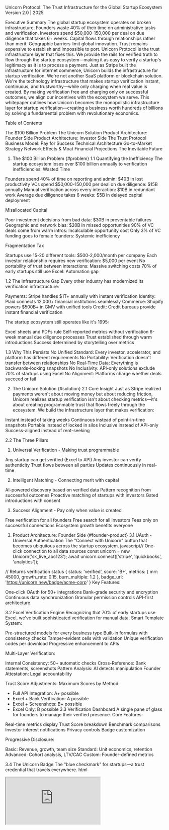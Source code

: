 Unicorn Protocol: The Trust Infrastructure for the Global Startup Ecosystem
Version 2.0 | 2025

Executive Summary
The global startup ecosystem operates on broken infrastructure. Founders waste 40% of their time on administrative tasks and verification. Investors spend $50,000-150,000 per deal on due diligence that takes 6+ weeks. Capital flows through relationships rather than merit. Geographic barriers limit global innovation. Trust remains expensive to establish and impossible to port.
Unicorn Protocol is the trust infrastructure layer that fixes this. We provide the rails for verified truth to flow through the startup ecosystem—making it as easy to verify a startup's legitimacy as it is to process a payment.
Just as Stripe built the infrastructure for internet commerce, Unicorn builds the infrastructure for startup verification. We're not another SaaS platform or blockchain solution. We're the technology infrastructure that makes startup verification instant, continuous, and trustworthy—while only charging when real value is created.
By making verification free and charging only on successful outcomes, we align our incentives with the ecosystem we serve. This whitepaper outlines how Unicorn becomes the monopolistic infrastructure layer for startup verification—creating a business worth hundreds of billions by solving a fundamental problem with revolutionary economics.

Table of Contents

The $100 Billion Problem
The Unicorn Solution
Product Architecture: Founder Side
Product Architecture: Investor Side
The Trust Protocol
Business Model: Pay for Success
Technical Architecture
Go-to-Market Strategy
Network Effects & Moat
Financial Projections
The Inevitable Future


1. The $100 Billion Problem {#problem}
1.1 Quantifying the Inefficiency
The startup ecosystem loses over $100 billion annually to verification inefficiencies:
Wasted Time

Founders spend 40% of time on reporting and admin: $40B in lost productivity
VCs spend $50,000-150,000 per deal on due diligence: $15B annually
Manual verification across every interaction: $10B in redundant work
Average due diligence takes 6 weeks: $5B in delayed capital deployment

Misallocated Capital

Poor investment decisions from bad data: $30B in preventable failures
Geographic and network bias: $20B in missed opportunities
90% of VC deals come from warm intros: Incalculable opportunity cost
Only 3% of VC funding goes to female founders: Systemic inefficiency

Fragmentation Tax

Startups use 15-20 different tools: $500-2,000/month per company
Each investor relationship requires new verification: $5,000 per event
No portability of trust between interactions: Massive switching costs
70% of early startups still use Excel: Automation gap

1.2 The Infrastructure Gap
Every other industry has modernized its verification infrastructure:

Payments: Stripe handles $1T+ annually with instant verification
Identity: Plaid connects 12,000+ financial institutions seamlessly
Commerce: Shopify powers $500B+ in GMV with unified tools
Credit: Credit bureaus provide instant financial verification

The startup ecosystem still operates like it's 1995:

Excel sheets and PDFs rule
Self-reported metrics without verification
6-week manual due diligence processes
Trust established through warm introductions
Success determined by storytelling over metrics

1.3 Why This Persists
No Unified Standard: Every investor, accelerator, and platform has different requirements
No Portability: Verification doesn't transfer between relationships
No Real-Time Data: Everything is backwards-looking snapshots
No Inclusivity: API-only solutions exclude 70% of startups using Excel
No Alignment: Platforms charge whether deals succeed or fail

2. The Unicorn Solution {#solution}
2.1 Core Insight
Just as Stripe realized payments weren't about moving money but about reducing friction, Unicorn realizes startup verification isn't about checking metrics—it's about creating programmable trust that flows freely through the ecosystem.
We build the infrastructure layer that makes verification:

Instant instead of taking weeks
Continuous instead of point-in-time snapshots
Portable instead of locked in silos
Inclusive instead of API-only
Success-aligned instead of rent-seeking

2.2 The Three Pillars
1. Universal Verification - Making trust programmable

Any startup can get verified (Excel to API)
Any investor can verify authenticity
Trust flows between all parties
Updates continuously in real-time

2. Intelligent Matching - Connecting merit with capital

AI-powered discovery based on verified data
Pattern recognition from successful outcomes
Proactive matching of startups with investors
Gated introductions with consent

3. Success Alignment - Pay only when value is created

Free verification for all founders
Free search for all investors
Fees only on successful connections
Ecosystem growth benefits everyone


3. Product Architecture: Founder Side {#founder-product}
3.1 UAuth - Universal Authentication
The "Connect with Unicorn" button that becomes ubiquitous across the startup ecosystem.
javascript// One-click connection to all data sources
const unicorn = new Unicorn('sk_live_abc123');
await unicorn.connect(['stripe', 'quickbooks', 'analytics']);

// Returns verification status
{
  status: 'verified',
  score: 'B+',
  metrics: {
    mrr: 45000,
    growth_rate: 0.15,
    burn_multiple: 1.2
  },
  badge_url: 'https://unicorn.new/badge/acme-corp'
}
Key Features:

One-click OAuth for 50+ integrations
Bank-grade security and encryption
Continuous data synchronization
Granular permission controls
API-first architecture

3.2 Excel Verification Engine
Recognizing that 70% of early startups use Excel, we've built sophisticated verification for manual data.
Smart Template System:

Pre-structured models for every business type
Built-in formulas with consistency checks
Tamper-evident cells with validation
Unique verification codes per download
Progressive enhancement to APIs

Multi-Layer Verification:

Internal Consistency: 50+ automatic checks
Cross-Reference: Bank statements, screenshots
Pattern Analysis: AI detects manipulation
Founder Attestation: Legal accountability

Trust Score Adjustments:
Maximum Scores by Method:
- Full API Integration: A+ possible
- Excel + Bank Verification: A possible
- Excel + Screenshots: B+ possible
- Excel Only: B possible
3.3 Verification Dashboard
A single pane of glass for founders to manage their verified presence.
Core Features:

Real-time metrics display
Trust Score breakdown
Benchmark comparisons
Investor interest notifications
Privacy controls
Badge customization

Progressive Disclosure:

Basic: Revenue, growth, team size
Standard: Unit economics, retention
Advanced: Cohort analysis, LTV/CAC
Custom: Founder-defined metrics

3.4 The Unicorn Badge
The "blue checkmark" for startups—a trust credential that travels everywhere.
html<!-- Embed anywhere -->
<iframe src="https://unicorn.new/badge/acme-corp" 
        width="300" height="150" />

<!-- Dynamic updates -->
<!-- Cryptographically verified -->
<!-- Impossible to fake -->
Badge Features:

Live metrics display (with founder control)
Verification timestamp
Click for detailed view
Embeddable anywhere
QR code for IRL use


4. Product Architecture: Investor Side {#investor-product}
4.1 Unicorn Explorer
A discovery engine that replaces warm intros with verified data.
Search Capabilities:

Filter by Trust Score (A+ to C)
Revenue range and growth rate
Sector, stage, and geography
Team composition and experience
Custom metric combinations

Smart Features:

Saved searches with alerts
AI-powered recommendations
Similar company discovery
Momentum tracking
Batch comparisons

4.2 Ark Intelligence
The Bloomberg Terminal for private markets—macro insights from micro data.
Key Features:

Real-time sector heat maps
Predictive trajectory modeling ("next Stripe")
Anomaly detection for breakouts
Relationship graph mapping
Cohort performance tracking

Intelligence Types:

Tactical: Which startups to meet this week
Strategic: Where markets are heading
Operational: Portfolio performance insights
Predictive: Success probability modeling

4.3 Unicorn Intro
Smart, gated introductions that respect founder time and create accountability.
The Flow:

Investor requests introduction with context
Founder receives notification with investor profile
Accept/decline with one click
If accepted, unlock direct messaging
All communication tracked for success metrics

Features:

Investor reputation scores
Response time tracking
Deal completion rates
Template messages
Calendar integration

4.4 Portfolio Command Center
A living dashboard for portfolio management and tracking.
Core Functions:

Portfolio company performance
Benchmark comparisons
Alert configurations
Report generation
Team collaboration

Advanced Features:

Risk scoring and early warnings
Follow-on funding calculators
Exit scenario modeling
LP report automation

4.5 Investor Trust Score
Reputation system ensuring quality behavior from all participants.
Metrics Tracked:

Response time to founders
Professional communication
Deal completion rate
Platform bypass attempts
Founder feedback ratings

Benefits of High Score:

Priority access to new startups
Enhanced search features
Lower introduction fees
Verified investor badge


5. The Trust Protocol {#trust-protocol}
5.1 How Trust is Created
Data Sources → Verification Engine → Trust Score → Portable Badge
     ↓              ↓                    ↓              ↓
   APIs +      AI Analysis +      A+ to C      Embeddable
   Excel       Benchmarking       Rating        Anywhere
5.2 Trust Score Algorithm
pythondef calculate_trust_score(startup_data):
    # Core metrics (60% weight)
    growth_score = analyze_revenue_growth(startup_data)
    efficiency_score = analyze_burn_multiple(startup_data)
    retention_score = analyze_customer_retention(startup_data)
    
    # Operational metrics (25% weight)
    consistency_score = check_data_consistency(startup_data)
    trajectory_score = analyze_improvement_trends(startup_data)
    
    # Verification depth (15% weight)
    integration_score = count_verified_sources(startup_data)
    
    # Weighted calculation
    final_score = (
        growth_score * 0.25 +
        efficiency_score * 0.20 +
        retention_score * 0.15 +
        consistency_score * 0.15 +
        trajectory_score * 0.10 +
        integration_score * 0.15
    )
    
    return convert_to_letter_grade(final_score)
5.3 Continuous Verification
Unlike point-in-time checks, Unicorn continuously monitors and updates:

Daily: Cash position, transaction volume
Weekly: Customer metrics, pipeline changes
Monthly: Full metric refresh, score recalculation
Real-time: Anomaly detection, alert triggers

5.4 The Network of Trust
Verified Startup ←→ Verified Investor
       ↓                    ↓
   Trust Score      Reputation Score
       ↓                    ↓
Portable Badge     Priority Access
       ↓                    ↓
   Ecosystem    ←→    Ecosystem
   Recognition        Recognition

6. Business Model: Pay for Success {#business-model}
6.1 Revolutionary Economics
Traditional platforms charge subscription fees regardless of outcomes. We only charge when real value is created, aligning our success with yours.
Everything Free:

✓ Full verification for founders
✓ Complete search for investors
✓ Basic analytics for all
✓ Core platform features
✓ Forever, no credit card

6.2 Success-Based Revenue
A. Connection Success Fees
Introduction → Meeting → Term Sheet → Funding
    Free        $50        $500       0.5%
              (investor)  (split)    (company)
B. Power User Subscriptions (Optional)
Investors:
- Explorer: $299/mo (unlimited intros)
- Professional: $999/mo (API + priority)
- Institutional: $4,999/mo (white label)

Founders:
- Always free core features
- Premium badges: $199
- API access: $299/mo
C. Intelligence Products
- Sector reports: $5,000-50,000
- Custom data feeds: Enterprise
- Trend analysis: $10,000/quarter
- Benchmark access: $500/month
6.3 Why This Model Wins
Adoption: Free = 100x faster growth than SaaS
Alignment: We succeed only when deals happen
Network Effects: Every user makes platform better
Moat: Free users create unassailable data advantage
Scale: Small fee on huge volume = massive business

7. Technical Architecture {#technical}
7.1 Core Infrastructure
┌─────────────────────────────────────────────────────────┐
│                   FRONTEND LAYER                        │
├─────────────────┬───────────────────────────────────────┤
│ Founder Portal  │        Investor Portal                │
│ • Connect data  │  • Search verified startups           │
│ • Manage badge  │  • Request introductions              │
│ • View metrics  │  • Track portfolio                     │
└─────────────────┴───────────────────────────────────────┘
                              │
                              ▼
┌─────────────────────────────────────────────────────────┐
│                    API GATEWAY                          │
│  • REST/GraphQL endpoints                               │
│  • Authentication & authorization                       │
│  • Rate limiting & caching                              │
└─────────────────────────────────────────────────────────┘
                              │
                              ▼
┌─────────────────────────────────────────────────────────┐
│               VERIFICATION ENGINE                       │
├─────────────────┬───────────────────────────────────────┤
│ Data Ingestion  │      Intelligence Layer              │
│ • 50+ APIs      │  • Trust Score calculation           │
│ • Excel parser  │  • Pattern recognition               │
│ • Normalizer    │  • Anomaly detection                 │
└─────────────────┴───────────────────────────────────────┘
                              │
                              ▼
┌─────────────────────────────────────────────────────────┐
│                 DATA ARCHITECTURE                       │
│  • PostgreSQL (primary data)                            │
│  • Neo4j (relationship graphs)                          │
│  • Redis (caching & sessions)                           │
│  • S3 (document storage)                                │
│  • Elasticsearch (search)                               │
└─────────────────────────────────────────────────────────┘
7.2 Integration Architecture
Primary Integrations:

Financial: Stripe, QuickBooks, Plaid, Mercury
Analytics: Google Analytics, Mixpanel, Amplitude
Product: GitHub, Linear, Jira
Communication: Slack, Gmail, Calendar
Banking: 12,000+ institutions via Plaid

Excel Verification Pipeline:
pythondef verify_excel_upload(file):
    # 1. Validate template structure
    if not is_unicorn_template(file):
        return error("Please use official template")
    
    # 2. Extract and validate data
    data = parse_excel_data(file)
    consistency_check = run_consistency_checks(data)
    
    # 3. Cross-reference verification
    bank_verified = verify_with_bank_statement(data)
    pattern_check = detect_manipulation_patterns(data)
    
    # 4. Calculate Trust Score
    score = calculate_trust_score(data, {
        'consistency': consistency_check,
        'bank_verified': bank_verified,
        'pattern_check': pattern_check
    })
    
    return {
        'verified': True,
        'score': score,
        'expires': '30_days'
    }
7.3 Security & Compliance
Infrastructure Security:

SOC 2 Type II certification
End-to-end encryption
Zero-knowledge architecture
Regular penetration testing
GDPR/CCPA compliant

Data Governance:

Founder controls all permissions
Granular privacy settings
Right to deletion
Data portability
Audit trails


8. Go-to-Market Strategy {#gtm}
8.1 The Wedge: YC and Techstars Alumni
Why They're Perfect:

Already understand verification value
Have modern financial stack
Strong network effects
Influence broader ecosystem

The Pitch: "Get verified in 60 seconds, free forever"
8.2 Growth Loops
Loop 1: Founder Viral Loop
Founder verifies → Adds badge to pitch deck → 
Investor sees badge → Requires verification → 
More founders verify
Loop 2: Investor Quality Loop
Investor joins → Finds better deals → 
Successful investments → Tells other investors → 
More investors join
Loop 3: Success Story Loop
Connection made → Funding closed → 
Success story shared → Both sides promote → 
More users join
8.3 Channel Strategy
Phase 1: Direct (Months 1-6)

Founder communities (YC, Techstars)
Investor networks (AngelList, Twitter)
Content marketing ("Death of Due Diligence")

Phase 2: Partnerships (Months 7-12)

Accelerators require verification
VCs promote to portfolios
Integration partners co-market

Phase 3: Platform (Months 13-24)

API ecosystem development
White-label solutions
Become infrastructure standard


9. Network Effects & Moat {#network-effects}
9.1 Multi-Dimensional Network Effects
Data Network Effects:

Every startup improves AI models
Better models attract more startups
Competitive advantage compounds daily

Cross-Side Network Effects:

More startups → More investors
More investors → More startups
Both sides increase platform value

Success Network Effects:

Successful connections breed trust
Trust attracts quality participants
Quality increases success rate

9.2 The Moat
Year 1: First-mover advantage with free model
Year 2: Data advantage becomes significant
Year 3: Network effects create lock-in
Year 5: Industry standard, impossible to displace
9.3 Defensive Strategy
Against Incumbents:

They can't match free pricing
They lack verification focus
They have innovator's dilemma

Against New Entrants:

Data moat unbridgeable
Network effects too strong
Switching costs too high


10. Financial Projections {#projections}
10.1 Conservative Growth Model
Year 1:

10,000 verified startups
1,000 active investors
500 funded connections
Revenue: $2.5M (0.5% of $500M funded)

Year 2:

50,000 verified startups
5,000 active investors
2,500 funded connections
Revenue: $25M (0.5% of $5B funded)

Year 3:

200,000 verified startups
20,000 active investors
10,000 funded connections
Revenue: $150M (0.5% of $30B funded)

Year 5:

1M+ verified startups
100K+ active investors
50,000 funded connections
Revenue: $1B+ (0.5% of $200B funded)

10.2 Unit Economics
Customer Acquisition:

Founder CAC: $0 (product-led)
Investor CAC: $100 (content + community)
Payback: Immediate on first success fee

Lifetime Value:

Average success fee: $5,000
Repeat usage: 5x over 3 years
LTV: $25,000 per funded connection

Margin Structure:

Gross margin: 90%+
Contribution margin: 85%+
Path to profitability: Month 18


11. The Inevitable Future {#future}
11.1 The End State
In 10 years, asking "Is it Unicorn Verified?" becomes as natural as asking "Can I pay with Stripe?"
Every startup displays their Unicorn badge with pride
Every investor requires Unicorn verification before meetings
Every accelerator uses Unicorn as core infrastructure
Every LP expects Unicorn data in reports
11.2 Expansion Vectors
Horizontal: SMBs, nonprofits, creators, researchers
Vertical: Deep industry-specific verification
Geographic: Global verification standard
Technical: AI-powered success prediction
11.3 The Unicorn Economy
We enable a future where:

Founders focus on building, not proving
Investors bet on reality, not stories
Capital flows to merit, not networks
Innovation happens everywhere, not just hubs
Success becomes more predictable and achievable


Conclusion
Unicorn Protocol isn't just another platform. We're building fundamental infrastructure for how trust operates in the innovation economy. By making verification free and charging only on success, we align our incentives with the ecosystem we serve.
Like Stripe before us, we're taking something complex and making it simple. Something expensive and making it free. Something exclusive and making it universal.
The startup ecosystem is the last major market operating on pre-internet infrastructure. Unicorn changes that—creating a business worth hundreds of billions by solving a fundamental problem with revolutionary economics.
The market is massive. The timing is perfect. The model is proven. The vision is inevitable.
Join the revolution.

Begin Building

Founders: Start verification at unicorn.new
Investors: Access deal flow at unicorn.new/explore
Developers: Read our docs at unicorn.new/docs
Everyone: Join our mission at unicorn.new/careers

Contact: team@unicorn.new | @unicornprotocol

Unicorn Protocol: Where merit meets capital.
Where verification is free.
Where success is shared.
Where startups become inevitable.
